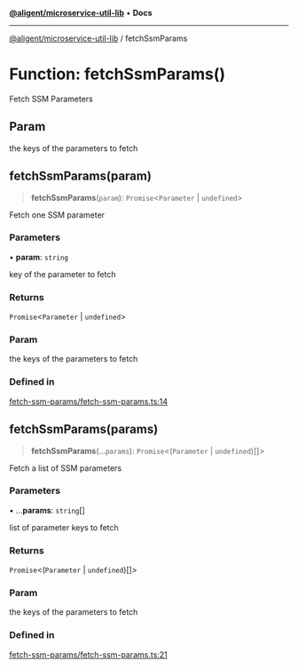 [**@aligent/microservice-util-lib**](../modules.md) • **Docs**

---

[@aligent/microservice-util-lib](../modules.md) / fetchSsmParams

# Function: fetchSsmParams()

Fetch SSM Parameters

## Param

the keys of the parameters to fetch

## fetchSsmParams(param)

> **fetchSsmParams**(`param`): `Promise`\<`Parameter` \| `undefined`\>

Fetch one SSM parameter

### Parameters

• **param**: `string`

key of the parameter to fetch

### Returns

`Promise`\<`Parameter` \| `undefined`\>

### Param

the keys of the parameters to fetch

### Defined in

[fetch-ssm-params/fetch-ssm-params.ts:14](https://github.com/aligent/microservice-development-utilities/blob/6029aa3ed377277764d6a6f496cad1ea8d56a51e/packages/microservice-util-lib/src/fetch-ssm-params/fetch-ssm-params.ts#L14)

## fetchSsmParams(params)

> **fetchSsmParams**(...`params`): `Promise`\<(`Parameter` \| `undefined`)[]\>

Fetch a list of SSM parameters

### Parameters

• ...**params**: `string`[]

list of parameter keys to fetch

### Returns

`Promise`\<(`Parameter` \| `undefined`)[]\>

### Param

the keys of the parameters to fetch

### Defined in

[fetch-ssm-params/fetch-ssm-params.ts:21](https://github.com/aligent/microservice-development-utilities/blob/6029aa3ed377277764d6a6f496cad1ea8d56a51e/packages/microservice-util-lib/src/fetch-ssm-params/fetch-ssm-params.ts#L21)
